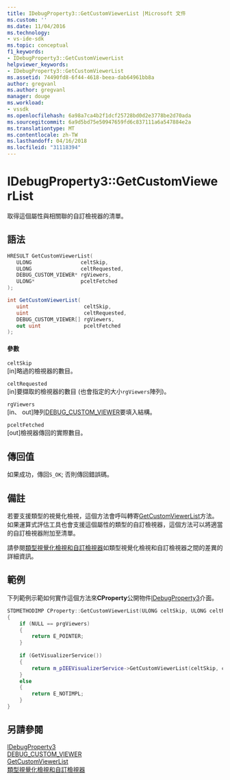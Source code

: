 ```yaml
---
title: IDebugProperty3::GetCustomViewerList |Microsoft 文件
ms.custom: ''
ms.date: 11/04/2016
ms.technology:
- vs-ide-sdk
ms.topic: conceptual
f1_keywords:
- IDebugProperty3::GetCustomViewerList
helpviewer_keywords:
- IDebugProperty3::GetCustomViewerList
ms.assetid: 74490fd8-6f44-4618-beea-dab64961bb8a
author: gregvanl
ms.author: gregvanl
manager: douge
ms.workload:
- vssdk
ms.openlocfilehash: 6a98a7ca4b2f1dcf25728bd0d2e3778be2d70ada
ms.sourcegitcommit: 6a9d5bd75e50947659fd6c837111a6a547884e2a
ms.translationtype: MT
ms.contentlocale: zh-TW
ms.lasthandoff: 04/16/2018
ms.locfileid: "31118394"
---
```

# <a name="idebugproperty3getcustomviewerlist"></a>IDebugProperty3::GetCustomViewerList
取得這個屬性與相關聯的自訂檢視器的清單。  
  
## <a name="syntax"></a>語法  
  
```cpp  
HRESULT GetCustomViewerList(  
   ULONG                celtSkip,  
   ULONG                celtRequested,  
   DEBUG_CUSTOM_VIEWER* rgViewers,  
   ULONG*               pceltFetched  
);  
```  
  
```csharp  
int GetCustomViewerList(  
   uint                  celtSkip,  
   uint                  celtRequested,  
   DEBUG_CUSTOM_VIEWER[] rgViewers,  
   out uint              pceltFetched  
);  
```  
  
#### <a name="parameters"></a>參數  
 `celtSkip`  
 [in]略過的檢視器的數目。  
  
 `celtRequested`  
 [in]要擷取的檢視器的數目 (也會指定的大小`rgViewers`陣列)。  
  
 `rgViewers`  
 [in、 out]陣列[DEBUG_CUSTOM_VIEWER](../../../extensibility/debugger/reference/debug-custom-viewer.md)要填入結構。  
  
 `pceltFetched`  
 [out]檢視器傳回的實際數目。  
  
## <a name="return-value"></a>傳回值  
 如果成功，傳回`S_OK`; 否則傳回錯誤碼。  
  
## <a name="remarks"></a>備註  
 若要支援類型的視覺化檢視，這個方法會呼叫轉寄[GetCustomViewerList](../../../extensibility/debugger/reference/ieevisualizerservice-getcustomviewerlist.md)方法。 如果運算式評估工具也會支援這個屬性的類型的自訂檢視器，這個方法可以將適當的自訂檢視器附加至清單。  
  
 請參閱[類型視覺化檢視和自訂檢視器](../../../extensibility/debugger/type-visualizer-and-custom-viewer.md)如類型視覺化檢視和自訂檢視器之間的差異的詳細資訊。  
  
## <a name="example"></a>範例  
 下列範例示範如何實作這個方法來**CProperty**公開物件[IDebugProperty3](../../../extensibility/debugger/reference/idebugproperty3.md)介面。  
  
```cpp  
STDMETHODIMP CProperty::GetCustomViewerList(ULONG celtSkip, ULONG celtRequested, DEBUG_CUSTOM_VIEWER* prgViewers, ULONG* pceltFetched)  
{  
    if (NULL == prgViewers)  
    {  
        return E_POINTER;  
    }  
  
    if (GetVisualizerService())  
    {  
        return m_pIEEVisualizerService->GetCustomViewerList(celtSkip, celtRequested, prgViewers, pceltFetched);  
    }  
    else  
    {  
        return E_NOTIMPL;  
    }  
}  
```  
  
## <a name="see-also"></a>另請參閱  
 [IDebugProperty3](../../../extensibility/debugger/reference/idebugproperty3.md)   
 [DEBUG_CUSTOM_VIEWER](../../../extensibility/debugger/reference/debug-custom-viewer.md)   
 [GetCustomViewerList](../../../extensibility/debugger/reference/ieevisualizerservice-getcustomviewerlist.md)   
 [類型視覺化檢視和自訂檢視器](../../../extensibility/debugger/type-visualizer-and-custom-viewer.md)
